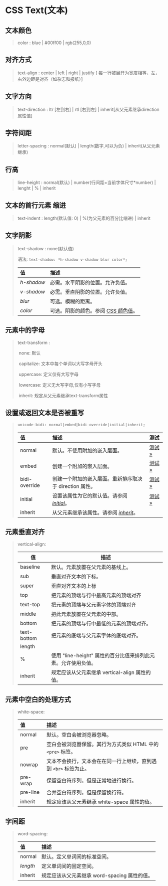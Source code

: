 # CSS Text(文本)

## 文本颜色

> color : blue | #00ff00 | rgb(255,0,0)

## 对齐方式

> text-align : center | left | right | justify [ 每一行被展开为宽度相等，左，右外边距是对齐（如杂志和报纸）]

## 文字方向

> text-direction : ltr [左到右] | rtl [右到左] | inherit[从父元素继承direction属性值]

## 字符间距

> letter-spacing : normal(默认) |  length(数字,可以为负) | inherit(从父元素继承)

## 行高

> line-height : normal(默认) | number(行间距=当前字体尺寸*number) | lenght |  % | inherit

## 文本的首行元素 缩进

> text-indent : length(默认值: 0) | %(为父元素的百分比缩进) | inherit

## 文字阴影

> text-shadow : none(默认值)
>
> 语法: `text-shadow: *h-shadow v-shadow blur color*;`
>
> | 值         | 描述                                                         |
> | :--------- | :----------------------------------------------------------- |
> | *h-shadow* | 必需。水平阴影的位置。允许负值。                             |
> | *v-shadow* | 必需。垂直阴影的位置。允许负值。                             |
> | *blur*     | 可选。模糊的距离。                                           |
> | *color*    | 可选。阴影的颜色。参阅 [CSS 颜色值](https://www.w3cschool.cn/cssref/css-colors-legal.html)。 |

## 元素中的字母

> text-transform :  
>
> ​  none:    默认
>
> ​  capitalize:  文本中每个单词以大写字母开头
>
> ​  uppercase:  定义仅有大写字母
>
> ​  lowercase: 定义无大写字母,仅有小写字母
>
> ​  inherit:   规定从父元素继承text-transform属性

## 设置或返回文本是否被重写

> `unicode-bidi: normal|embed|bidi-override|initial|inherit;`
>
> | 值            | 描述                                                         | 测试                                                     |
> | :------------ | :----------------------------------------------------------- | :------------------------------------------------------- |
> | normal        | 默认。不使用附加的嵌入层面。                                 | [测试 »](https://www.w3cschool.cn/css/css-css_quiz.html) |
> | embed         | 创建一个附加的嵌入层面。                                     | [测试 »](https://www.w3cschool.cn/css/css-css_quiz.html) |
> | bidi-override | 创建一个附加的嵌入层面。重新排序取决于 direction 属性。      | [测试 »](https://www.w3cschool.cn/css/css-css_quiz.html) |
> | initial       | 设置该属性为它的默认值。请参阅 [*initial*](https://www.w3cschool.cn/cssref/css-initial.html)。 | [测试 »](https://www.w3cschool.cn/css/css-css_quiz.html) |
> | inherit       | 从父元素继承该属性。请参阅 [*inherit*](https://www.w3cschool.cn/cssref/css-inherit.html)。 |                                                          |

## 元素垂直对齐

> vertical-align:
>
> | 值          | 描述                                                         |
> | ----------- | ------------------------------------------------------------ |
> | baseline    | 默认。元素放置在父元素的基线上。                             |
> | sub         | 垂直对齐文本的下标。                                         |
> | super       | 垂直对齐文本的上标                                           |
> | top         | 把元素的顶端与行中最高元素的顶端对齐                         |
> | text-top    | 把元素的顶端与父元素字体的顶端对齐                           |
> | middle      | 把此元素放置在父元素的中部。                                 |
> | bottom      | 把元素的顶端与行中最低的元素的顶端对齐。                     |
> | text-bottom | 把元素的底端与父元素字体的底端对齐。                         |
> | length      |                                                              |
> | %           | 使用 "line-height" 属性的百分比值来排列此元素。允许使用负值。 |
> | inherit     | 规定应该从父元素继承 vertical-align 属性的值。               |

## 元素中空白的处理方式

> white-space:
>
> | 值       | 描述                                                         |
> | :------- | :----------------------------------------------------------- |
> | normal   | 默认。空白会被浏览器忽略。                                   |
> | pre      | 空白会被浏览器保留。其行为方式类似 HTML 中的 `<pre>` 标签。    |
> | nowrap   | 文本不会换行，文本会在在同一行上继续，直到遇到 `<br>` 标签为止。 |
> | pre-wrap | 保留空白符序列，但是正常地进行换行。                         |
> | pre-line | 合并空白符序列，但是保留换行符。                             |
> | inherit  | 规定应该从父元素继承 white-space 属性的值。                  |

## 字间距

> word-spacing:
>
> | 值       | 描述                                         |
> | :------- | :------------------------------------------- |
> | normal   | 默认。定义单词间的标准空间。                 |
> | *length* | 定义单词间的固定空间。                       |
> | inherit  | 规定应该从父元素继承 word-spacing 属性的值。 |
